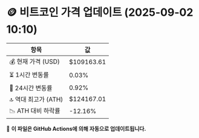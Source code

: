# 🪙 비트코인 가격 업데이트 (2025-09-02 10:10)

| 항목                | 값 |
|--------------------|----------------|
| 💰 현재 가격 (USD) | $109163.61 |
| ⏳ 1시간 변동률    | 0.03% |
| 📆 24시간 변동률   | 0.92% |
| 🔝 역대 최고가 (ATH) | $124167.01 |
| 📉 ATH 대비 하락률 | -12.16% |

🔄 **이 파일은 GitHub Actions에 의해 자동으로 업데이트됩니다.**
